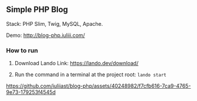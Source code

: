 ## Simple PHP Blog
Stack: PHP Slim, Twig, MySQL, Apache.

Demo: http://blog-php.iuliii.com/

### How to run
1. Download Lando
Link: https://lando.dev/download/


2. Run the command in a terminal at the project root:
``lando start``



https://github.com/iuliiast/blog-php/assets/40248982/f7cfb616-7ca9-4765-9e73-179253f4545d

